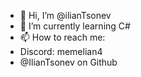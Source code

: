 - 👋 Hi, I’m @ilianTsonev
- 🌱 I’m currently learning C#
- 📫 How to reach me:
- Discord: memelian4
- @IlianTsonev on Github

<!---
ilianTsonev/ilianTsonev is a ✨ special ✨ repository because its `README.md` (this file) appears on your GitHub profile.
You can click the Preview link to take a look at your changes.
--->
